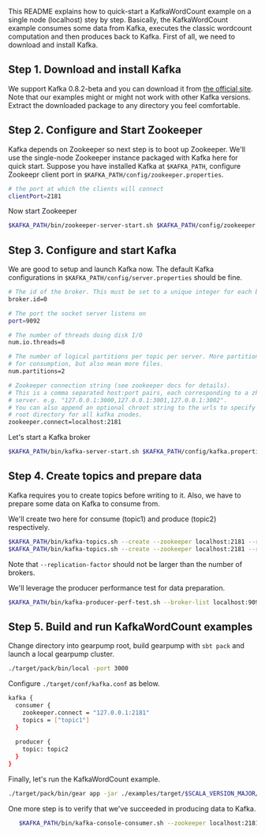 This README explains how to quick-start a KafkaWordCount example on a single node (localhost) stey by step. Basically, the KafkaWordCount example consumes some data from Kafka, executes the classic wordcount computation and then produces back to Kafka. First of all, we need to download and install Kafka. 

## Step 1. Download and install Kafka

We support Kafka 0.8.2-beta and you can download it from [the official site](http://kafka.apache.org/downloads.html). Note that our examples might or might not work with other Kafka versions. Extract the downloaded package to any directory you feel comfortable.

## Step 2. Configure and Start Zookeeper

Kafka depends on Zookeeper so next step is to boot up Zookeeper. We'll use the single-node Zookeeper instance packaged with Kafka here for quick start. Suppose you have installed Kafka at `$KAFKA_PATH`, configure Zookeepr client port in  `$KAFKA_PATH/config/zookeeper.properties`.

   ```bash
   # the port at which the clients will connect
   clientPort=2181
   ```

Now start Zookeeper

   ```bash
   $KAFKA_PATH/bin/zookeeper-server-start.sh $KAFKA_PATH/config/zookeeper.properties
   ```
  
## Step 3. Configure and start Kafka

We are good to setup and launch Kafka now. The default Kafka configurations in `$KAFKA_PATH/config/server.properties` should be fine.

   ```bash
   # The id of the broker. This must be set to a unique integer for each broker.
   broker.id=0

   # The port the socket server listens on
   port=9092

   # The number of threads doing disk I/O
   num.io.threads=8

   # The number of logical partitions per topic per server. More partitions allow greater parallelism
   # for consumption, but also mean more files.
   num.partitions=2

   # Zookeeper connection string (see zookeeper docs for details).
   # This is a comma separated host:port pairs, each corresponding to a zk
   # server. e.g. "127.0.0.1:3000,127.0.0.1:3001,127.0.0.1:3002".
   # You can also append an optional chroot string to the urls to specify the
   # root directory for all kafka znodes.
   zookeeper.connect=localhost:2181
   ```

Let's start a Kafka broker

   ```bash
   $KAFKA_PATH/bin/kafka-server-start.sh $KAFKA_PATH/config/kafka.properties
   ```

## Step 4. Create topics and prepare data

Kafka requires you to create topics before writing to it. Also, we have to prepare some data on Kafka to consume from.

We'll create two here for consume (topic1) and produce (topic2) respectively.

   ```bash
   $KAFKA_PATH/bin/kafka-topics.sh --create --zookeeper localhost:2181 --replication-factor 1 --partitions 1 --topic topic1
   $KAFKA_PATH/bin/kafka-topics.sh --create --zookeeper localhost:2181 --replication-factor 1 --partitions 1 --topic topic2
   ```
   
Note that `--replication-factor` should not be larger than the number of brokers. 
   
We'll leverage the producer performance test for data preparation.   
   
   ```bash
   $KAFKA_PATH/bin/kafka-producer-perf-test.sh --broker-list localhost:9092 --topic topic1 --messages 500000000
   ```

## Step 5. Build and run KafkaWordCount examples

Change directory into gearpump root, build gearpump with `sbt pack` and launch a local gearpump cluster.

   ```bash
   ./target/pack/bin/local -port 3000
   ```
   
Configure `./target/conf/kafka.conf` as below.

   ```bash
   kafka {
     consumer {
       zookeeper.connect = "127.0.0.1:2181"
       topics = ["topic1"]
     }
     
     producer {
       topic: topic2
     }   
   }
   ```

Finally, let's run the KafkaWordCount example.

   ```bash
   ./target/pack/bin/gear app -jar ./examples/target/$SCALA_VERSION_MAJOR/gearpump-examples-assembly-$VERSION.jar org.apache.gearpump.streaming.examples.kafka.wordcount.KafkaWordCount -master 127.0.0.1:3000
   ```

One more step is to verify that we've succeeded in producing data to Kafka.

```bash
   $KAFKA_PATH/bin/kafka-console-consumer.sh --zookeeper localhost:2181 --from-beginning --topic topic2
```

